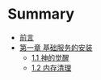 # Summary

* [前言](README.md)
* [第一章  基础服务的安装](di-yi-zhang.md)
  * [1.1 神的觉醒](docs/oper/canal/mysql.md)
  * [1.2 内存清理](docs/oper/centos/mainteen.md)



